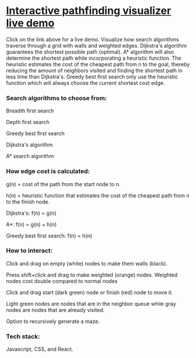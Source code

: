 # [Interactive pathfinding visualizer live demo](https://nellogan.github.io/PathfindingVisualizer)
Click on the link above for a live demo. Visualize how search algorithms traverse through a grid with walls and weighted 
edges. Dijkstra's algorithm guarantees the shortest possible path (optimal). A* algorithm will also determine the 
shortest path while incorporating a heuristic function. The heuristic estimates the cost of the cheapest path from n to 
the goal, thereby reducing the amount of neighbors visited and finding the shortest path in less time than Dijkstra's. 
Greedy best first search only use the heuristic function which will always choose the current shortest cost edge.


### Search algorithms to choose from:
Breadth first search

Depth first search

Greedy best first search

Dijkstra's algorithm

A* search algorithm


### How edge cost is calculated:
g(n) = cost of the path from the start node to n.

h(n) = heuristic function that estimates the cost of the cheapest path from n to the finish node.

Dijkstra's: f(n) = g(n)

A*: f(n) = g(n) + h(n)

Greedy best first search: f(n) = h(n)


### How to interact:
Click and drag on empty (white) nodes to make them walls (black).

Press shift+click and drag to make weighted (orange) nodes. Weighted nodes cost double compared to normal nodes

Click and drag start (dark green) node or finish (red) node to move it.

Light green nodes are nodes that are in the neighbor queue while gray nodes are nodes that are already visited.

Option to recursively generate a maze.

### Tech stack: 
Javascript, CSS, and React.
